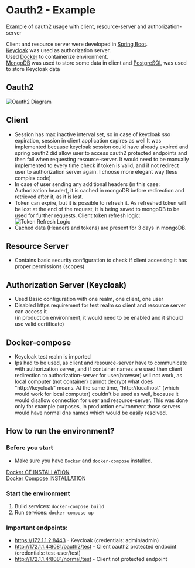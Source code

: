 # Oauth2 - Example

Example of oauth2 usage with client, resource-server and authorization-server

Client and resource server were developed in [Spring Boot](https://projects.spring.io/spring-boot/).  
[Keycloak](https://www.keycloak.org/) was used as authorization server.  
Used [Docker](https://www.docker.com/) to containerize environment.  
[MongoDB](https://www.mongodb.com/) was used to store some data in client and [PostgreSQL](https://www.postgresql.org/) was used to store Keycloak data

## Oauth2
![Oauth2 Diagram](https://user-images.githubusercontent.com/15820051/81329655-7b6b9980-9064-11ea-9996-79a87cd51896.png)

## Client
* Session has max inactive interval set, so in case of keycloak sso expiration, session in client application expires as well
It was implemented because keycloak session could have already expired and spring oauth2 did allow user to access oauth2 protected endpoints and then fail when requesting resource-server. It would need to be manually implemented to every time check if token is valid, and if not redirect user to authorization server again. I choose more elegant way (less complex code)
* In case of user sending any additional headers (in this case: Authorization header), it is cached in mongoDB before redirection and retrieved after it, as it is lost.
* Token can expire, but it is possible to refresh it. As refreshed token will be lost at the end of the request, it is being saved to mongoDB to be used for further requests.
Client token refresh logic:
![Token Refresh Logic](https://user-images.githubusercontent.com/15820051/81329811-b1a91900-9064-11ea-92be-160e05a2fdda.png)
* Cached data (Headers and tokens) are present for 3 days in mongoDB.
 
## Resource Server
* Contains basic security configuration to check if client accessing it has proper permissions (scopes)

## Authorization Server (Keycloak)
* Used Basic configuration with one realm, one client, one user
* Disabled https requirement for test realm so client and resource server can access it  
(in production environment, it would need to be enabled and it should use valid certificate)

## Docker-compose
* Keycloak test realm is imported
* Ips had to be used, as client and resource-server have to communicate with authorization server, and if container names are used then client redirection to authorization-server for user(browser) will not work, as local computer (not container) cannot decrypt what does "http://keycloak" means. At the same time, "http://localhost" (which would work for local computer) couldn't be used as well, because it would disallow connection for user and resource-server. This was done only for example purposes, in production environment those servers would have normal dns names which would be easily resolved.

## How to run the environment?

### Before you start
* Make sure you have `Docker` and `docker-compose` installed.

[Docker CE INSTALLATION](https://docs.docker.com/install/linux/docker-ce/ubuntu/)  
[Docker Compose INSTALLATION](https://docs.docker.com/compose/install/#prerequisites)

### Start the environment
1. Build services:
    `docker-compose build`
2. Run services:
    `docker-compose up`

### Important endpoints:
* https://172.1.1.2:8443 - Keycloak (credentials: admin/admin)
* http://172.1.1.4:8081/oauth2/test - Client oauth2 protected endpoint (credentials: test-user/test)
* http://172.1.1.4:8081/normal/test - Client not protected endpoint

